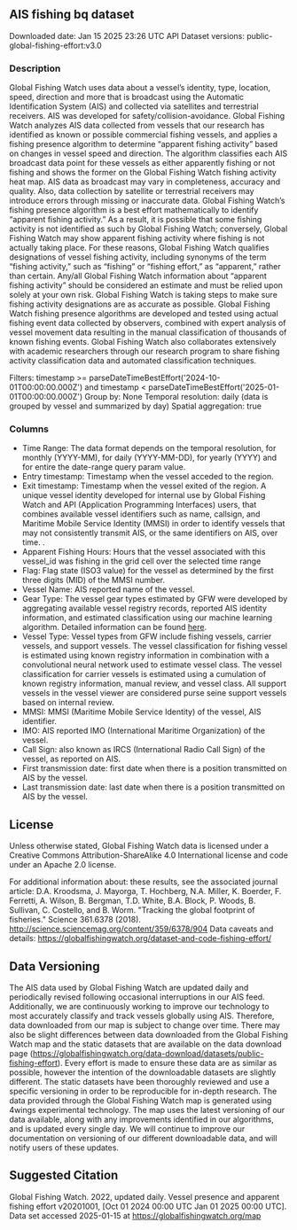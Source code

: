 
## AIS fishing bq dataset
Downloaded date: Jan 15 2025 23:26 UTC
API Dataset versions: public-global-fishing-effort:v3.0

### Description
Global Fishing Watch uses data about a vessel’s identity, type, location, speed, direction and more that is broadcast using the Automatic Identification System (AIS) and collected via satellites and terrestrial receivers. AIS was developed for safety/collision-avoidance. Global Fishing Watch analyzes AIS data collected from vessels that our research has identified as known or possible commercial fishing vessels, and applies a fishing presence algorithm to determine “apparent fishing activity” based on changes in vessel speed and direction. The algorithm classifies each AIS broadcast data point for these vessels as either apparently fishing or not fishing and shows the former on the Global Fishing Watch fishing activity heat map. AIS data as broadcast may vary in completeness, accuracy and quality. Also, data collection by satellite or terrestrial receivers may introduce errors through missing or inaccurate data. Global Fishing Watch’s fishing presence algorithm is a best effort mathematically to identify “apparent fishing activity.” As a result, it is possible that some fishing activity is not identified as such by Global Fishing Watch; conversely, Global Fishing Watch may show apparent fishing activity where fishing is not actually taking place. For these reasons, Global Fishing Watch qualifies designations of vessel fishing activity, including synonyms of the term “fishing activity,” such as “fishing” or “fishing effort,” as “apparent,” rather than certain. Any/all Global Fishing Watch information about “apparent fishing activity” should be considered an estimate and must be relied upon solely at your own risk. Global Fishing Watch is taking steps to make sure fishing activity designations are as accurate as possible. Global Fishing Watch fishing presence algorithms are developed and tested using actual fishing event data collected by observers, combined with expert analysis of vessel movement data resulting in the manual classification of thousands of known fishing events. Global Fishing Watch also collaborates extensively with academic researchers through our research program to share fishing activity classification data and automated classification techniques.

Filters:  timestamp >= parseDateTimeBestEffort('2024-10-01T00:00:00.000Z') and timestamp < parseDateTimeBestEffort('2025-01-01T00:00:00.000Z')
Group by: None
Temporal resolution: daily (data is grouped by vessel and summarized by day)
Spatial aggregation: true


### Columns

* Time Range: The data format depends on the temporal resolution, for monthly (YYYY-MM), for daily (YYYY-MM-DD), for yearly (YYYY) and for entire the date-range query param value.
* Entry timestamp: Timestamp when the vessel acceded to the region.
* Exit timestamp: Timestamp when the vessel exited of the region.
A unique vessel identity developed for internal use by Global Fishing Watch and API (Application Programming Interfaces) users, that combines available vessel identifiers such as name, callsign, and Maritime Mobile Service Identity (MMSI) in order to identify vessels that may not consistently transmit AIS, or the same identifiers on AIS, over time. .
* Apparent Fishing Hours: Hours that the vessel associated with this vessel_id was fishing in the grid cell over the selected time range
* Flag: Flag state (ISO3 value) for the vessel as determined by the first three digits (MID) of the MMSI number.
* Vessel Name: AIS reported name of the vessel.
* Gear Type: The vessel gear types estimated by GFW were developed by aggregating available vessel registry records, reported AIS identity information, and estimated classification using our machine learning algorithm. Detailed information can be found [here](https://globalfishingwatch.org/datasets-and-code-vessel-identity/).
* Vessel Type: Vessel types from GFW include fishing vessels, carrier vessels, and support vessels. The vessel classification for fishing vessel is estimated using known registry information in combination with a convolutional neural network used to estimate vessel class. The vessel classification for carrier vessels is estimated using a cumulation of known registry information, manual review, and vessel class. All support vessels in the vessel viewer are considered purse seine support vessels based on internal review.
* MMSI: MMSI (Maritime Mobile Service Identity) of the vessel, AIS identifier.
* IMO: AIS reported IMO (International Maritime Organization) of the vessel.
* Call Sign: also known as IRCS (International Radio Call Sign) of the vessel, as reported on AIS.
* First transmission date: first date when there is a position transmitted on AIS by the vessel.
* Last transmission date: last date when there is a position transmitted on AIS by the vessel.

## License
Unless otherwise stated, Global Fishing Watch data is licensed under a Creative Commons Attribution-ShareAlike 4.0 International license and code under an Apache 2.0 license.

For additional information about:
these results, see the associated journal article: D.A. Kroodsma, J. Mayorga, T. Hochberg, N.A. Miller, K. Boerder, F. Ferretti, A. Wilson, B. Bergman, T.D. White, B.A. Block, P. Woods, B. Sullivan, C. Costello, and B. Worm. "Tracking the global footprint of fisheries." Science 361.6378 (2018). http://science.sciencemag.org/content/359/6378/904 
Data caveats and details: https://globalfishingwatch.org/dataset-and-code-fishing-effort/ 

## Data Versioning

The AIS data used by Global Fishing Watch are updated daily and periodically revised following occasional interruptions in our AIS feed.  Additionally, we are continuously working to improve our technology to most accurately classify and track vessels globally using AIS. Therefore, data downloaded from our map is subject to change over time. There may also be slight differences between data downloaded from the Global Fishing Watch map and the static datasets that are available on the data download page (https://globalfishingwatch.org/data-download/datasets/public-fishing-effort). Every effort is made to ensure these data are as similar as possible, however the intention of the downloadable datasets are slightly different. The static datasets have been thoroughly reviewed and use a specific versioning in order to be reproducible for in-depth research. The data provided through the Global Fishing Watch map is generated using 4wings experimental technology. The map uses the latest versioning of our data available, along with any improvements identified in our algorithms, and is updated every single day. We will continue to improve our documentation on versioning of our different downloadable data, and will notify users of these updates. 

## Suggested Citation

Global Fishing Watch. 2022, updated daily. Vessel presence and apparent fishing effort v20201001, [Oct 01 2024 00:00 UTC Jan 01 2025 00:00 UTC]. Data set accessed 2025-01-15 at https://globalfishingwatch.org/map
	
